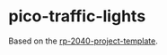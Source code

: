 # pico-traffic-lights

Based on the [rp-2040-project-template](https://github.com/rp-rs/rp2040-project-template).


